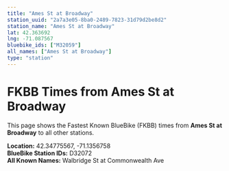 ```yaml
---
title: "Ames St at Broadway"
station_uuid: "2a7a3e05-8ba0-2489-7823-31d79d2be8d2"
station_name: "Ames St at Broadway"
lat: 42.363692
lng: -71.087567
bluebike_ids: ["M32059"]
all_names: ["Ames St at Broadway"]
type: "station"
---
```


# FKBB Times from Ames St at Broadway

This page shows the Fastest Known BlueBike (FKBB) times from **Ames St at Broadway** to all other stations.

**Location:** 42.34775567, -71.1356758  
**BlueBike Station IDs:** D32072  
**All Known Names:** Walbridge St at Commonwealth Ave

